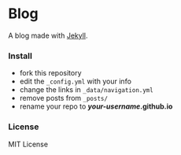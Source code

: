 # Blog
A blog made with [Jekyll](http://jekyllrb.com).


### Install

* fork this repository
* edit the `_config.yml` with your info
* change the links in `_data/navigation.yml`
* remove posts from `_posts/`
* rename your repo to ***your-username*.github.io**

### License
MIT License
